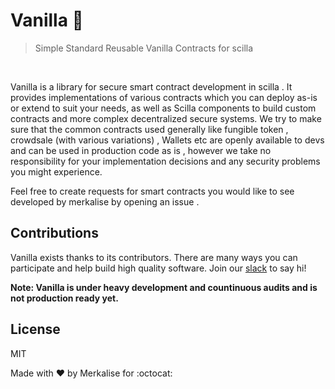 # Vanilla  :ice_cream:
> Simple Standard Reusable Vanilla Contracts for scilla

 <br>

Vanilla is a library for secure smart contract development in scilla . It provides implementations of various contracts which you can deploy as-is or extend to suit your needs, as well as Scilla components to build custom contracts and more complex decentralized secure systems. We try to make sure that the common contracts used generally like fungible token , crowdsale (with various variations) , Wallets etc are openly available to devs and can be used in production code as is , however we take no responsibility for your implementation decisions and any security problems you might experience.

Feel free to create requests for smart contracts you would like to see developed by merkalise by opening an issue .

## Contributions

Vanilla exists thanks to its contributors. There are many ways you can participate and help build high quality software. Join our [slack](https://merkalise.slack.com/messages) to say hi!

**Note: Vanilla is under heavy development and countinuous audits and is not production ready yet.**


## License 
MIT 


Made with :heart: by Merkalise for :octocat:
